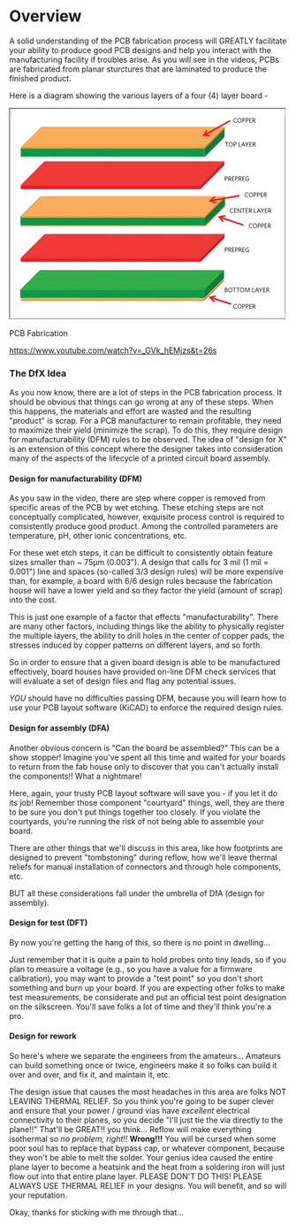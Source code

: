 # Overview
A solid understanding of the PCB fabrication process will GREATLY facilitate your ability to produce good PCB designs and help you interact with the manufacturing facility if troubles arise. As you will see in the videos, PCBs are fabricated from planar sturctures that are laminated to produce the finished product.

Here is a diagram showing the various layers of a four (4) layer board -

<img src="images/4-layer.png" width="500"/>

PCB Fabrication

https://www.youtube.com/watch?v=_GVk_hEMjzs&t=26s

### The DfX Idea
As you now know, there are a lot of steps in the PCB fabrication process. It should be obvious that things can go wrong at any of these steps. When this happens, the materials and effort are wasted and the resulting "product" is scrap. For a PCB manufacturer to remain profitable, they need to maximize their yield (minimize the scrap). To do this, they require design for manufacturability (DFM) rules to be observed. The idea of "design for X" is an extension of this concept where the designer takes into consideration many of the aspects of the lifecycle of a printed circuit board assembly.

#### Design for manufacturability (DFM)
As you saw in the video, there are step where copper is removed from specific areas of the PCB by wet etching. These etching steps are not conceptually complicated, however, exquisite process control is required to consistently produce good product. Among the controlled parameters are temperature, pH, other ionic concentrations, etc.

For these wet etch steps, it can be difficult to consistently obtain feature sizes smaller than ~ 75µm (0.003"). A design that calls for 3 mil (1 mil = 0.001") line and spaces (so-called 3/3 design rules) will be more expensive than, for example, a board with 6/6 design rules because the fabrication house will have a lower yield and so they factor the yield (amount of scrap) into the cost.

This is just one example of a factor that effects "manufacturability". There are many other factors, including things like the ability to physically register the multiple layers, the ability to drill holes in the center of copper pads, the stresses induced by copper patterns on different layers, and so forth.

So in order to ensure that a given board design is able to be manufactured effectively, board houses have provided on-line DFM check services that will evaluate a set of design files and flag any potential issues.

*YOU* should have no difficulties passing DFM, because you will learn how to use your PCB layout software (KiCAD) to enforce the required design rules.

#### Design for assembly (DFA)
Another obvious concern is "Can the board be assembled?" This can be a show stopper! Imagine you've spent all this time and waited for your boards to return from the fab house only to discover that you can't actually install the components!! What a nightmare!

Here, again, your trusty PCB layout software will save you - if you let it do its job! Remember those component "courtyard" things, well, they are there to be sure you don't put things together too closely. If you violate the courtyards, you're running the risk of not being able to assemble your board.

There are other things that we'll discuss in this area, like how footprints are designed to prevent "tombstoning" during reflow, how we'll leave thermal reliefs for manual installation of connectors and through hole components, etc.

BUT all these considerations fall under the umbrella of DfA (design for assembly).

#### Design for test (DFT)
By now you're getting the hang of this, so there is no point in dwelling...

Just remember that it is quite a pain to hold probes onto tiny leads, so if you plan to measure a voltage (e.g., so you have a value for a firmware calibration), you may want to provide a "test point" so you don't short something and burn up your board. If you are expecting other folks to make test measurements, be considerate and put an official test point designation on the silkscreen. You'll save folks a lot of time and they'll think you're a pro.

#### Design for rework
So here's where we separate the engineers from the amateurs...   Amateurs can build something once or twice, engineers make it so folks can build it over and over, and fix it, and maintain it, etc.

The design issue that causes the most headaches in this area are folks NOT LEAVING THERMAL RELIEF. So you think you're going to be super clever and ensure that your power / ground vias have *excellent* electrical connectivity to their planes, so you decide "I'll just tie the via directly to the plane!!" That'll be GREAT!! you think... Reflow will make everything isothermal so *no problem, right!!* **Wrong!!!** You will be cursed when some poor soul has to replace that bypass cap, or whatever component, because they won't be able to melt the solder. Your genius idea caused the entire plane layer to become a heatsink and the heat from a soldering iron will just flow out into that entire plane layer. PLEASE DON'T DO THIS! PLEASE ALWAYS USE THERMAL RELIEF in your designs. You will benefit, and so will your reputation.

Okay, thanks for sticking with me through that...
